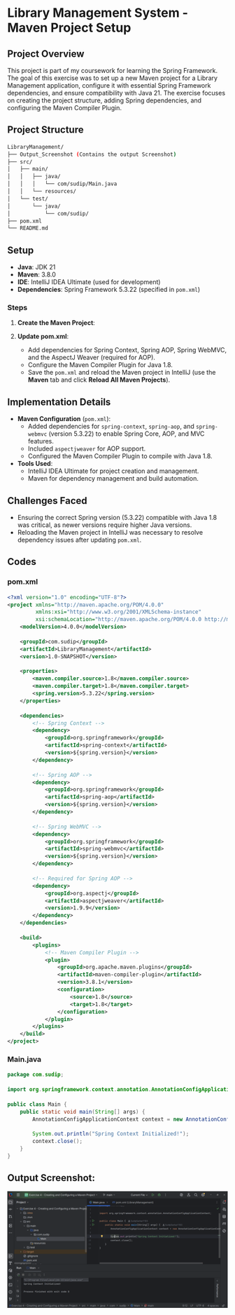 # Library Management System - Maven Project Setup

## Project Overview
This project is part of my coursework for learning the Spring Framework. The goal of this exercise was to set up a new Maven project for a Library Management application, configure it with essential Spring Framework dependencies, and ensure compatibility with Java 21. The exercise focuses on creating the project structure, adding Spring dependencies, and configuring the Maven Compiler Plugin.

## Project Structure
```bash
LibraryManagement/
├── Output_Screenshot (Contains the output Screenshot)
├── src/
│   ├── main/
│   │   ├── java/
│   │   │   └── com/sudip/Main.java
│   │   └── resources/
│   └── test/
│       └── java/
│           └── com/sudip/
├── pom.xml
└── README.md
```

## Setup 
- **Java**: JDK 21
- **Maven**: 3.8.0 
- **IDE**: IntelliJ IDEA Ultimate (used for development)
- **Dependencies**: Spring Framework 5.3.22 (specified in `pom.xml`)

### Steps
1. **Create the Maven Project**:
  

2. **Update pom.xml**:
   - Add dependencies for Spring Context, Spring AOP, Spring WebMVC, and the AspectJ Weaver (required for AOP).
   - Configure the Maven Compiler Plugin for Java 1.8.
   - Save the `pom.xml` and reload the Maven project in IntelliJ (use the **Maven** tab and click **Reload All Maven Projects**).



## Implementation Details
- **Maven Configuration** (`pom.xml`):
  - Added dependencies for `spring-context`, `spring-aop`, and `spring-webmvc` (version 5.3.22) to enable Spring Core, AOP, and MVC features.
  - Included `aspectjweaver` for AOP support.
  - Configured the Maven Compiler Plugin to compile with Java 1.8.
- **Tools Used**:
  - IntelliJ IDEA Ultimate for project creation and management.
  - Maven for dependency management and build automation.

## Challenges Faced
- Ensuring the correct Spring version (5.3.22) compatible with Java 1.8 was critical, as newer versions require higher Java versions.
- Reloading the Maven project in IntelliJ was necessary to resolve dependency issues after updating `pom.xml`.

## Codes

### pom.xml
```xml
<?xml version="1.0" encoding="UTF-8"?>
<project xmlns="http://maven.apache.org/POM/4.0.0"
         xmlns:xsi="http://www.w3.org/2001/XMLSchema-instance"
         xsi:schemaLocation="http://maven.apache.org/POM/4.0.0 http://maven.apache.org/xsd/maven-4.0.0.xsd">
    <modelVersion>4.0.0</modelVersion>

    <groupId>com.sudip</groupId>
    <artifactId>LibraryManagement</artifactId>
    <version>1.0-SNAPSHOT</version>

    <properties>
        <maven.compiler.source>1.8</maven.compiler.source>
        <maven.compiler.target>1.8</maven.compiler.target>
        <spring.version>5.3.22</spring.version>
    </properties>

    <dependencies>
        <!-- Spring Context -->
        <dependency>
            <groupId>org.springframework</groupId>
            <artifactId>spring-context</artifactId>
            <version>${spring.version}</version>
        </dependency>

        <!-- Spring AOP -->
        <dependency>
            <groupId>org.springframework</groupId>
            <artifactId>spring-aop</artifactId>
            <version>${spring.version}</version>
        </dependency>

        <!-- Spring WebMVC -->
        <dependency>
            <groupId>org.springframework</groupId>
            <artifactId>spring-webmvc</artifactId>
            <version>${spring.version}</version>
        </dependency>

        <!-- Required for Spring AOP -->
        <dependency>
            <groupId>org.aspectj</groupId>
            <artifactId>aspectjweaver</artifactId>
            <version>1.9.9</version>
        </dependency>
    </dependencies>

    <build>
        <plugins>
            <!-- Maven Compiler Plugin -->
            <plugin>
                <groupId>org.apache.maven.plugins</groupId>
                <artifactId>maven-compiler-plugin</artifactId>
                <version>3.8.1</version>
                <configuration>
                    <source>1.8</source>
                    <target>1.8</target>
                </configuration>
            </plugin>
        </plugins>
    </build>
</project>
```

### Main.java 

```java
package com.sudip;

import org.springframework.context.annotation.AnnotationConfigApplicationContext;

public class Main {
    public static void main(String[] args) {
        AnnotationConfigApplicationContext context = new AnnotationConfigApplicationContext();

        System.out.println("Spring Context Initialized!");
        context.close();
    }
}

```

## Output Screenshot:

![output](https://github.com/SudipSarkar1193/Digital-Nurture-4.0-JavaFSE/blob/main/Week3_Spring%20Core%20and%20Maven/Exercise%204%20-%20Creating%20and%20Configuring%20a%20Maven%20Project/Output_Screenshot/LibraryManagement.png?raw=true)